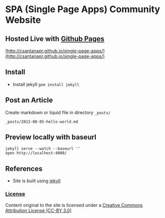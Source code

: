 # SPA (Single Page Apps) Community Website

## Hosted Live with [Github Pages](http://pages.github.com/)
[http://csantanapr.github.io/single-page-apps/](http://csantanapr.github.io/single-page-apps/)

## Install
- Install jekyll `gem install jekyll`

## Post an Article
Create markdown or liquid file in directory `_posts/`

    _posts/2013-08-05-hello-world.md

## Preview locally with baseurl
    jekyll serve --watch --baseurl ''
    open http://localhost:4000/

## References
- Site is built using [jekyll](http://jekyllrb.com/)

### [License](LICENSE)
Content original to the site is licensed under a [Creative Commons Attribution License (CC-BY 3.0)](https://creativecommons.org/licenses/by/3.0/)


